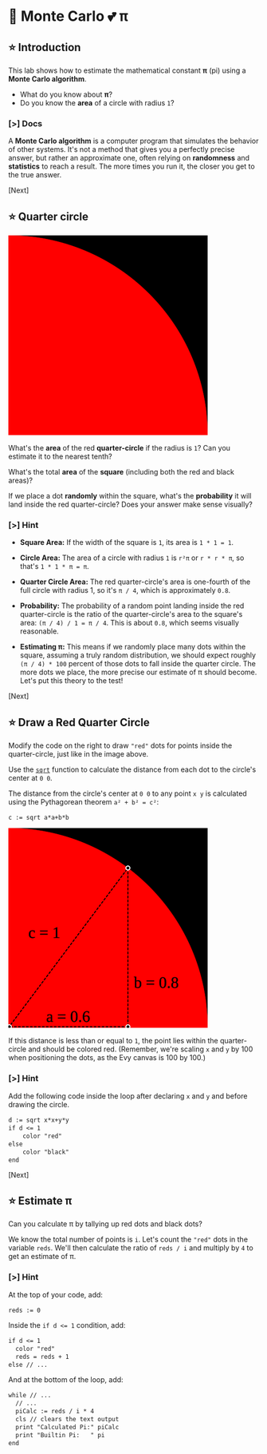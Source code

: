 # 🥧 Monte Carlo 💕 π

## ⭐ Introduction

This lab shows how to estimate the mathematical constant **π** (pi) using
a **Monte Carlo algorithm**.

- What do you know about **π**?
- Do you know the **area** of a circle with radius `1`?

### [>] Docs

A **Monte Carlo algorithm** is a computer program that simulates the behavior of
other systems. It's not a method that gives you a perfectly precise answer, but
rather an approximate one, often relying on **randomness** and **statistics**
to reach a result. The more times you run it, the closer you get to the true
answer.

[Next]

## ⭐ Quarter circle

![quarter circle](img/quarter-circle.svg)

What's the **area** of the red **quarter-circle** if the radius is `1`? Can
you estimate it to the nearest tenth?

What's the total **area** of the **square** (including both the red and black
areas)?

If we place a dot **randomly** within the square, what's the **probability**
it will land inside the red quarter-circle? Does your answer make sense
visually?

### [>] Hint

- **Square Area:** If the width of the square is `1`, its area is `1 * 1 = 1`.

- **Circle Area:** The area of a circle with radius `1` is `r²π` or `r * r * π`,
  so that's `1 * 1 * π = π`.

- **Quarter Circle Area:** The red quarter-circle's area is one-fourth of the
  full circle with radius 1, so it's `π / 4`, which is approximately `0.8`.

- **Probability:** The probability of a random point landing inside the red
  quarter-circle is the ratio of the quarter-circle's area to the square's
  area: `(π / 4) / 1 = π / 4`. This is about `0.8`, which seems visually
  reasonable.

- **Estimating π:** This means if we randomly place many dots within the square,
  assuming a truly random distribution, we should expect roughly
  `(π / 4) * 100` percent of those dots to fall inside the quarter circle. The
  more dots we place, the more precise our estimate of π should become. Let's
  put this theory to the test!

[Next]

## ⭐ Draw a Red Quarter Circle

Modify the code on the right to draw `"red"` dots for points inside the
quarter-circle, just like in the image above.

Use the [`sqrt`] function to calculate the distance from each dot to the
circle's center at `0 0`.

[`sqrt`]: /docs/builtins.html#sqrt

The distance from the circle's center at `0 0` to any point `x y` is calculated
using the Pythagorean theorem `a² + b² = c²`:

```evy
c := sqrt a*a+b*b
```

![quarter circle](img/quarter-circle-triangle.svg)

If this distance is less than or equal to `1`, the point lies within the
quarter-circle and should be colored red. (Remember, we're scaling `x` and `y`
by 100 when positioning the dots, as the Evy canvas is 100 by 100.)

### [>] Hint

Add the following code inside the loop after declaring `x` and `y` and before
drawing the circle.

```evy
d := sqrt x*x+y*y
if d <= 1
    color "red"
else
    color "black"
end
```

[Next]

## ⭐ Estimate π

Can you calculate π by tallying up red dots and black dots?

We know the total number of points is `i`. Let's count the `"red"` dots in the
variable `reds`. We'll then calculate the ratio of `reds / i` and multiply by
`4` to get an estimate of π.

### [>] Hint

At the top of your code, add:

```evy
reds := 0
```

Inside the `if d <= 1` condition, add:

```evy
if d <= 1
  color "red"
  reds = reds + 1
else // ...
```

And at the bottom of the loop, add:

```evy
while // ...
  // ...
  piCalc := reds / i * 4
  cls // clears the text output
  print "Calculated Pi:" piCalc
  print "Builtin Pi:   " pi
end
```
